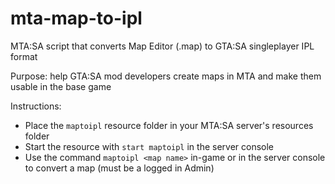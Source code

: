 # mta-map-to-ipl

MTA:SA script that converts Map Editor (.map) to GTA:SA singleplayer IPL format

Purpose: help GTA:SA mod developers create maps in MTA and make them usable in the base game

Instructions:

- Place the `maptoipl` resource folder in your MTA:SA server's resources folder
- Start the resource with `start maptoipl` in the server console
- Use the command `maptoipl <map name>` in-game or in the server console to convert a map (must be a logged in Admin)
